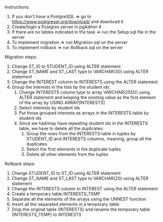 Instructions:
1. If you don't have a PostgreSQL => go to https://www.postgresql.org/download/ and download it
2. Create/login a Postgres server in pgAdmin 4
3. If there are no tables indicated in the task => run the Setup.sql file in the server
4. To implement migration => run Migration.sql on the server
5. To implement rollback => run Rollback.sql on the server


Migration steps:
1. Change ST_ID to STUDENT_ID using ALTER statement
2. Change ST_NAME and ST_LAST type to VARCHAR(30) using ALTER statement
3. Change the INTEREST column to INTERESTS using the ALTER statement
4. Group the interests in the lists by the student ids:
    1. Change INTERESTS column type to array VARCHAR(255)[] using ALTER statement and keeping the existing value as the first element of the array by USING ARRAY[INTERESTS]
    2. Select interests by student ids
    3. Put those grouped interests as arrays in the INTERESTS table by student ids
    4. Since we had/may have repeating student ids in the INTERESTS table, we have to delete all the duplicates:
        1. Group the rows from the INTERESTS table in tuples by STUDENT_ID and INTERESTS columns, meaning, group all the duplicates
        2. Select the first elements in the duplicate tuples
        3. Delete all other elements from the tuples


Rollback steps:
1. Change STUDENT_ID to ST_ID using ALTER statement
2. Change ST_NAME and ST_LAST type to VARCHAR(20) using ALTER statement
3. Change the INTERESTS column to INTEREST using the ALTER statement
4. Create a temporary table INTERESTS_TEMP
5. Separate all the elements of the arrays using the UNNEST function
6. Insert all the separated elements in a temporary table
7. Drop the original table (INTERESTS) and rename the temporary table (INTERESTS_TEMP) to INTERESTS
